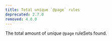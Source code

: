 ```yaml
---
title: Total unique `@page` rules
deprecated: 2.7.0
removed: 4.0.0
---
```


The total amount of _unique_ `@page` ruleSets found.
